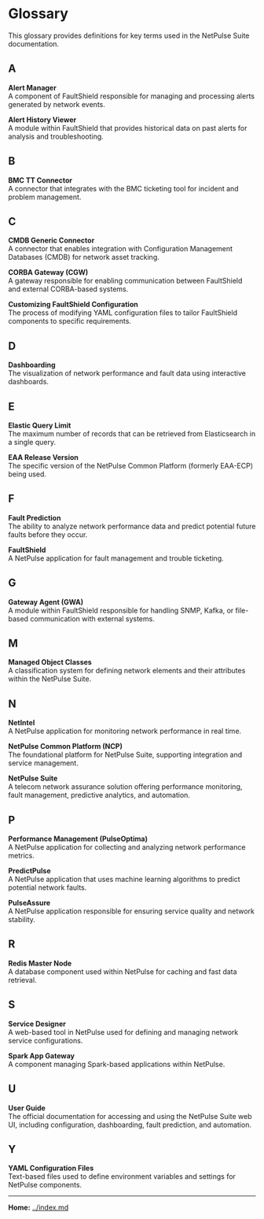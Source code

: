 # Glossary

This glossary provides definitions for key terms used in the NetPulse Suite documentation.

## A
**Alert Manager**  
A component of FaultShield responsible for managing and processing alerts generated by network events.

**Alert History Viewer**  
A module within FaultShield that provides historical data on past alerts for analysis and troubleshooting.

## B
**BMC TT Connector**  
A connector that integrates with the BMC ticketing tool for incident and problem management.

## C
**CMDB Generic Connector**  
A connector that enables integration with Configuration Management Databases (CMDB) for network asset tracking.

**CORBA Gateway (CGW)**  
A gateway responsible for enabling communication between FaultShield and external CORBA-based systems.

**Customizing FaultShield Configuration**  
The process of modifying YAML configuration files to tailor FaultShield components to specific requirements.

## D
**Dashboarding**  
The visualization of network performance and fault data using interactive dashboards.

## E
**Elastic Query Limit**  
The maximum number of records that can be retrieved from Elasticsearch in a single query.

**EAA Release Version**  
The specific version of the NetPulse Common Platform (formerly EAA-ECP) being used.

## F
**Fault Prediction**  
The ability to analyze network performance data and predict potential future faults before they occur.

**FaultShield**  
A NetPulse application for fault management and trouble ticketing.

## G
**Gateway Agent (GWA)**  
A module within FaultShield responsible for handling SNMP, Kafka, or file-based communication with external systems.

## M
**Managed Object Classes**  
A classification system for defining network elements and their attributes within the NetPulse Suite.

## N
**NetIntel**  
A NetPulse application for monitoring network performance in real time.

**NetPulse Common Platform (NCP)**  
The foundational platform for NetPulse Suite, supporting integration and service management.

**NetPulse Suite**  
A telecom network assurance solution offering performance monitoring, fault management, predictive analytics, and automation.

## P
**Performance Management (PulseOptima)**  
A NetPulse application for collecting and analyzing network performance metrics.

**PredictPulse**  
A NetPulse application that uses machine learning algorithms to predict potential network faults.

**PulseAssure**  
A NetPulse application responsible for ensuring service quality and network stability.

## R
**Redis Master Node**  
A database component used within NetPulse for caching and fast data retrieval.

## S
**Service Designer**  
A web-based tool in NetPulse used for defining and managing network service configurations.

**Spark App Gateway**  
A component managing Spark-based applications within NetPulse.

## U
**User Guide**  
The official documentation for accessing and using the NetPulse Suite web UI, including configuration, dashboarding, fault prediction, and automation.

## Y
**YAML Configuration Files**  
Text-based files used to define environment variables and settings for NetPulse components.

---
**Home:** [../index.md](../index.md)
